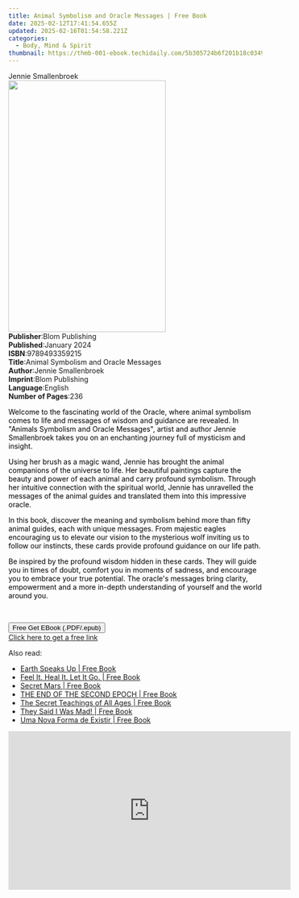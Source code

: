```yaml
---
title: Animal Symbolism and Oracle Messages | Free Book
date: 2025-02-12T17:41:54.655Z
updated: 2025-02-16T01:54:58.221Z
categories:
  - Body, Mind & Spirit
thumbnail: https://thmb-001-ebook.techidaily.com/5b305724b6f201b18c0349ac76a7f01160aabc1391edbd26ed91176cd97653cb.jpg
---
```

<main id="book-container">
  <div class="flex flex-col">
    <div class="book-brief flex-1 py-6 px-4 sm:p-6 md:py-10 md:px-8">
      <!-- brief-->
      <div class="book-brief-main">Jennie Smallenbroek</div>
    </div>
    <div
      class="book-meta-info flex-1 grid gap-4 col-start-1 col-end-3 row-start-1 sm:mb-6 sm:grid-cols-4 lg:gap-6 lg:col-start-2 lg:row-end-6 lg:row-span-6 lg:mb-0"
    >
      <div
        class="book-meta-info-left place-content-center mt-4 p-4 text-sm leading-6 col-start-2 col-span-2 dark:text-slate-400"
      >
        <img
          class="w-full h-500 object-cover rounded-lg sm:h-255 sm:col-span-2 lg:col-span-full"
          src="https://img-001-ebook.techidaily.com/b8ce214b8a4603273a49be06f42606991114ebe1ee24933b0f7d03541e6288bb.jpg"
          alt=""
          width="312"
          height="500"
        />
      </div>
      <div
        class="book-meta-info-right mt-2 col-start-1 row-start-2 col-span-3 self-center"
      >
        <!-- meta data  -->
        <div class="flex flex-col px-4 md:px-8">
          <div class="flex-1">
            <strong>Publisher</strong>:<span class="px-2">Blom Publishing</span>
          </div>
          <div class="flex-1">
            <strong>Published</strong>:<span class="px-2">January 2024</span>
          </div>
          <div class="flex-1">
            <strong>ISBN</strong>:<span class="px-2">9789493359215</span>
          </div>
          <div class="flex-1">
            <strong>Title</strong>:<span class="px-2"
              >Animal Symbolism and Oracle Messages</span
            >
          </div>
          <div class="flex-1">
            <strong>Author</strong>:<span class="px-2"
              >Jennie Smallenbroek</span
            >
          </div>
          <div class="flex-1">
            <strong>Imprint</strong>:<span class="px-2">Blom Publishing</span>
          </div>
          <div class="flex-1">
            <strong>Language</strong>:<span class="px-2">English</span>
          </div>
          <div class="flex-1">
            <strong>Number of Pages</strong>:<span class="px-2">236</span>
          </div>
        </div>
      </div>
    </div>
    <div class="book-description flex-1 py-6 px-4 sm:p-6 md:py-10 md:px-8">
      <div class="book-description-main">
        <div accordion-content="" id="description">
          <p class="ql-align-justify">
            <span style="color: rgb(0, 0, 0)"
              >Welcome to the fascinating world of the Oracle, where animal
              symbolism comes to life and messages of wisdom and guidance are
              revealed. In "Animals Symbolism and Oracle Messages", artist and
              author Jennie Smallenbroek takes you on an enchanting journey full
              of mysticism and insight.</span
            >
          </p>
          <p class="ql-align-justify">
            <span style="color: rgb(0, 0, 0)"
              >Using her brush as a magic wand, Jennie has brought the animal
              companions of the universe to life. Her beautiful paintings
              capture the beauty and power of each animal and carry profound
              symbolism. Through her intuitive connection with the spiritual
              world, Jennie has unravelled the messages of the animal guides and
              translated them into this impressive oracle.</span
            >
          </p>
          <p class="ql-align-justify">
            <span style="color: rgb(0, 0, 0)"
              >In this book, discover the meaning and symbolism behind more than
              fifty animal guides, each with unique messages. From majestic
              eagles encouraging us to elevate our vision to the mysterious wolf
              inviting us to follow our instincts, these cards provide profound
              guidance on our life path.</span
            >
          </p>
          <p class="ql-align-justify">
            <span style="color: rgb(0, 0, 0)"
              >Be inspired by the profound wisdom hidden in these cards. They
              will guide you in times of doubt, comfort you in moments of
              sadness, and encourage you to embrace your true potential. The
              oracle's messages bring clarity, empowerment and a more in-depth
              understanding of yourself and the world around you.</span
            >
          </p>
          <p><br /></p>
        </div>
        <div class="accordion-fader"></div>
      </div>
    </div>
    <div class="book-excerpts flex-1 py-6 px-4 sm:p-6 md:py-10 md:px-8"></div>
    <div
      class="book-about-author flex-1 py-6 px-4 sm:p-6 md:py-10 md:px-8"
    ></div>
    <div class="book-free-get flex-1 py-6 px-4 sm:p-6 md:py-10 md:px-8">
      <button
        id="btn-free-get"
        class="bg-blue-500 hover:bg-blue-700 text-white font-bold py-2 px-4 rounded"
      >
        Free Get EBook (.PDF/.epub)
      </button>
      <div id="countdown-display" class="px-2 text-lg mt-2"></div>
      <a
        id="free-link"
        class="hidden bg-blue-500 hover:bg-blue-700 text-white font-bold py-2 px-4 rounded"
        href="https://www.ebooks.com/en-us/book/211235606/animal-symbolism-and-oracle-messages/jennie-smallenbroek/"
        target="_blank"
        >Click here to get a free link</a
      >
    </div>
    <script>
      let countdownTime = 0;
      let countdownInterval = null;
      document
        .getElementById('btn-free-get')
        .addEventListener('click', startCountdown);
      function startCountdown() {
        countdownTime = new Date().getTime() + 60000 * 3;
        countdownInterval = setInterval(updateCountdown, 1000);
        document.getElementById('btn-free-get').disabled = true;
        document
          .getElementById('btn-free-get')
          .classList.add('bg-gray-500', 'cursor-not-allowed');
      }
      function updateCountdown() {
        let currentTime = new Date().getTime();
        let timeLeft = countdownTime - currentTime;
        let secondsLeft = Math.floor(timeLeft / 1000);
        document.getElementById('countdown-display').innerHTML =
          `Remaining time: ${secondsLeft} seconds.`;
        if (secondsLeft <= 0) {
          clearInterval(countdownInterval);
          document.getElementById('btn-free-get').classList.add('hidden');
          document.getElementById('free-link').classList.remove('hidden');
          document.getElementById('countdown-display').innerHTML = '';
        }
      }
    </script>
  </div>
</main>

<ins class="adsbygoogle"
      style="display:block"
      data-ad-client="ca-pub-7571918770474297"
      data-ad-slot="8358498916"
      data-ad-format="auto"
      data-full-width-responsive="true"></ins>
    

<span class="atpl-alsoreadstyle">Also read:</span>
<div><ul>
<li><a href="https://novels-ebooks.techidaily.com/209879494-9781945026591-earth-speaks-up/"><u>Earth Speaks Up | Free Book</u></a></li>
<li><a href="https://novels-ebooks.techidaily.com/209881028-9781640857544-feel-it-heal-it-let-it-go/"><u>Feel It. Heal It. Let It Go. | Free Book</u></a></li>
<li><a href="https://novels-ebooks.techidaily.com/209881093-9781916225824-secret-mars/"><u>Secret Mars | Free Book</u></a></li>
<li><a href="https://novels-ebooks.techidaily.com/209879326-9781999143121-the-end-of-the-second-epoch/"><u>THE END OF THE SECOND EPOCH | Free Book</u></a></li>
<li><a href="https://novels-ebooks.techidaily.com/209879448-9789389440362-the-secret-teachings-of-all-ages/"><u>The Secret Teachings of All Ages | Free Book</u></a></li>
<li><a href="https://novels-ebooks.techidaily.com/209879400-9781916145610-they-said-i-was-mad/"><u>They Said I Was Mad! | Free Book</u></a></li>
<li><a href="https://novels-ebooks.techidaily.com/209881090-9781087804200-uma-nova-forma-de-existir/"><u>Uma Nova Forma de Existir | Free Book</u></a></li>
</ul></div>

<!-- affiliate ads begin -->
<iframe width="560" height="315" src="https://www.youtube.com/embed/mK1lEBRm_1w?si=FSaM0OKO0XBCgjtT" title="YouTube video player" frameborder="0" allow="accelerometer; autoplay; clipboard-write; encrypted-media; gyroscope; picture-in-picture; web-share" referrerpolicy="strict-origin-when-cross-origin" allowfullscreen></iframe>
<!-- affiliate ads end -->

